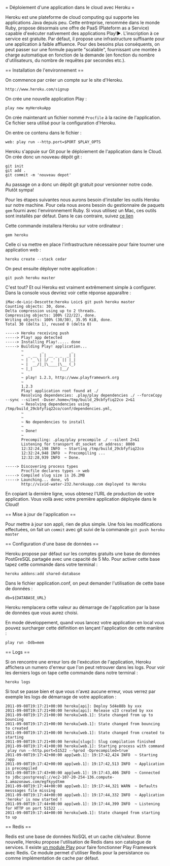 = Déploiement d'une application dans le cloud avec Heroku =

Heroku est une plateforme de cloud computing qui supporte les applications Java depuis peu. Cette entreprise, renommée dans le monde Ruby, propose désormais une offre de PaaS (Plateform as a Service) capable d'exécuter nativement des applications Play!►.
L'inscription à ce service est gratuite. Par défaut, il propose une infrastructure suffisante pour une application à faible affluence. Pour des besoins plus conséquents, on peut passer sur une formule payante "scalable", fournissant une montée à charge automatique en fonction de la demande (en fonction du nombre d'utilisateurs, du nombre de requêtes par secondes etc.).
 
== Installation de l'environnement ==

On commence par créer un compte sur le site d'Heroku.

	http://www.heroku.com/signup

On crée une nouvelle application Play :

	play new myHerokuApp
	
On crée maintenant un fichier nommé `Procfile` à la racine de l'application. Ce fichier sera utilisé pour la configuration d'Heroku.

On entre ce contenu dans le fichier :

	web: play run --http.port=$PORT $PLAY_OPTS
	
Heroku s'appuie sur Git pour le déploiement de l'application dans le Cloud. On crée donc un nouveau dépôt git :

	git init
	git add .
	git commit -m 'nouveau depot'
	
Au passage on a donc un dépôt git gratuit pour versionner notre code. Plutôt sympa!
	
Pour les étapes suivantes nous aurons besoin d'installer les outils Heroku sur notre machine.
Pour cela nous avons besoin du gestionnaire de paquets `gem` fourni avec l'environnement Ruby.
Si vous utilisez un Mac, ces outils sont installés par défaut. Dans le cas contraire, suivez [ce lien](http://docs.rubygems.org/read/chapter/3) 

Cette commande installera Heroku sur votre ordinateur : 

	gem heroku
	
Celle ci va mettre en place l'infrastructure nécessaire pour faire tourner une application web :
 
	heroku create --stack cedar
	
On peut ensuite déployer notre application :
	
	git push heroku master
	
C'est tout? Et oui Heroku est vraiment extrêmement simple à configurer. 
Dans la console vous devriez voir cette réponse apparaître :

	iMac-de-Loic-Descotte:heroku Loic$ git push heroku master
	Counting objects: 30, done.
	Delta compression using up to 2 threads.
	Compressing objects: 100% (22/22), done.
	Writing objects: 100% (30/30), 35.95 KiB, done.
	Total 30 (delta 1), reused 0 (delta 0)

	-----> Heroku receiving push
	-----> Play! app detected
	-----> Installing Play!..... done
	-----> Building Play! application...
	       ~        _            _ 
	       ~  _ __ | | __ _ _  _| |
	       ~ | '_ \| |/ _' | || |_|
	       ~ |  __/|_|\____|\__ (_)
	       ~ |_|            |__/   
	       ~
	       ~ play! 1.2.3, http://www.playframework.org
	       ~
	       1.2.3
	       Play! application root found at ./
	       Resolving dependencies: .play/play dependencies ./ --forceCopy --sync --silent -Duser.home=/tmp/build_29cbfyfiq22co 2>&1
	       ~ Resolving dependencies using /tmp/build_29cbfyfiq22co/conf/dependencies.yml,
	       ~
	       ~
	       ~ No dependencies to install
	       ~
	       ~ Done!
	       ~
	       Precompiling: .play/play precompile ./ --silent 2>&1
	       Listening for transport dt_socket at address: 8000
	       12:32:24,198 INFO  ~ Starting /tmp/build_29cbfyfiq22co
	       12:32:24,948 INFO  ~ Precompiling ...
	       12:32:28,939 INFO  ~ Done.

	-----> Discovering process types
	       Procfile declares types -> web
	-----> Compiled slug size is 26.2MB
	-----> Launching... done, v5
	       http://vivid-water-232.herokuapp.com deployed to Heroku

En copiant la dernière ligne, vous obtenez l'URL de production de votre application. 
Vous voilà avec votre première application déployée dans le Cloud!

	
== Mise à jour de l'application == 

Pour mettre à jour son appli, rien de plus simple. 
Une fois les modifications effectuées, on fait un `commit` avec git suivi de la commande `git push heroku master`

== Configuration d'une base de données ==

Heroku propose par défaut sur les comptes gratuits une base de données PostGreSQL partagée avec une capacité de 5 Mo. Pour activer cette base tapez cette commande dans votre terminal :

	heroku addons:add shared-database

Dans le fichier application.conf, on peut demander l'utilisation de cette base de données :

	db=${DATABASE_URL}

Heroku remplacera cette valeur au démarrage de l'application par la base de données que vous aurez choisi.

En mode développement, quand vous lancez votre application en local vous pouvez surcharger cette définition en lançant l'application de cette manière :

	play run -Ddb=mem

== Logs ==

Si on rencontre une erreur lors de l'exécution de l'application, Heroku affichera un numero d'erreur que l'on peut retrouver dans les logs. 
Pour voir les derniers logs on tape cette commande dans notre terminal :

	heroku logs
	
Si tout se passe bien et que vous n'avez aucune erreur, vous verrez par exemple les logs de démarrage de votre application :

	2011-09-08T19:17:21+00:00 heroku[api]: Deploy 5d4e88b by xxx
	2011-09-08T19:17:21+00:00 heroku[api]: Release v23 created by xxx
	2011-09-08T19:17:21+00:00 heroku[web.1]: State changed from up to bouncing
	2011-09-08T19:17:21+00:00 heroku[web.1]: State changed from bouncing to created
	2011-09-08T19:17:21+00:00 heroku[web.1]: State changed from created to starting
	2011-09-08T19:17:21+00:00 heroku[slugc]: Slug compilation finished
	2011-09-08T19:17:41+00:00 heroku[web.1]: Starting process with command `play run --http.port=51522 --%prod -Dprecompiled=true`
	2011-09-08T19:17:42+00:00 app[web.1]: 19:17:42,424 INFO  ~ Starting /app
	2011-09-08T19:17:42+00:00 app[web.1]: 19:17:42,513 INFO  ~ Application is precompiled
	2011-09-08T19:17:43+00:00 app[web.1]: 19:17:43,406 INFO  ~ Connected to jdbc:postgresql://ec2-107-20-254-136.compute-1.amazonaws.com/egfkyydtmm
	2011-09-08T19:17:44+00:00 app[web.1]: 19:17:44,321 WARN  ~ Defaults messsages file missing
	2011-09-08T19:17:44+00:00 app[web.1]: 19:17:44,332 INFO  ~ Application 'heroku' is now started !
	2011-09-08T19:17:44+00:00 app[web.1]: 19:17:44,399 INFO  ~ Listening for HTTP on port 51522 ...
	2011-09-08T19:17:44+00:00 heroku[web.1]: State changed from starting to up
	
== Redis == 

Redis est une base de données NoSQL et un cache clé/valeur. 
Bonne nouvelle, Heroku propose l'utilisation de Redis dans son catalogue de services. 
Il existe [un module Play](https://github.com/tkral/play-redis) pour faire fonctionner Play Framework avec Redis. Ce module permet d'utiliser Redis pour la persistance ou comme implémentation de cache par défaut.